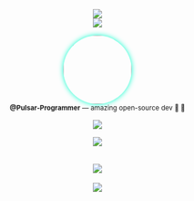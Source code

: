 <p align="center">
  <a>
    <img src="https://skillicons.dev/icons?i=ts,py,java,cpp,rust,apple,vscode,obsidian,git" />
  </a>
  </br>
  <a>
    <img src="https://skillicons.dev/icons?i=actix,bevy,tauri,yew,blender,godot" />
  </a>
  <!-- In the future, add skill icons for your platforms like GitHub, Discord, Twitter, etc. -->
</p>

<p align="center">
  <a href="https://github.com/Pulsar-Programmer">
    <img src="https://github.com/Pulsar-Programmer.png" width="120" style="border-radius:50%; box-shadow: 0 0 10px #00ffcc;">
  </a>
  <br>
  <sub><b>@Pulsar-Programmer</b> — amazing open-source dev 🚀 🦀</sub>
</p>

<p align="center">
  <a href="https://github.com/Pulsar-Programmer">
    <img src="https://pixel-profile.vercel.app/api/github-stats?username=Pulsar-Programmer&theme=journey&pixelate_avatar=false&include_all_commits=true&color=black" />
  </a>
</p>

<p align="center">
  <a>
    <img src="https://pixel-profile.vercel.app/api/github-stats?username=PulsarWriter&theme=journey&pixelate_avatar=false&include_all_commits=true&color=black" />
  </a>
</p>

<p align="center">
  </br>
  
  <a href="https://github.com/anuraghazra/github-readme-stats">
    <img src=https://github-readme-stats.vercel.app/api?username=PulsarWriter&bg_color=30,24A3FF,ECA1FF&title_color=3B3B3B&text_color=0f&show_icons=true&icon_color=FFCD61&rank_icon=github&rank_color=000&include_all_commits=true&show=reviews,discussions_started,discussions_answered,prs_merged,prs_merged_percentage />
  </a>
   
  </br>
  </br>
  
  <a href=https://git.io/streak-stats>
    <img src=https://github-readme-streak-stats.herokuapp.com?user=PulsarWriter&theme=sea&date_format=%5BY.%5Dn.j&card_width=500&card_height=200&fire=FB8C00&ring=FFB924&background=30%2C1565C0%2C303030 />
  </a>
  
  </br>
  </br>
  
</p>
